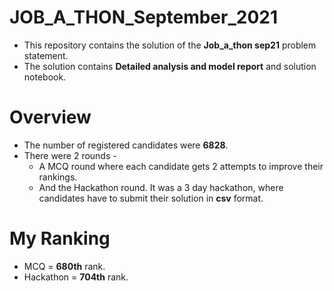 # JOB_A_THON_September_2021
- This repository contains the solution of the **Job_a_thon sep21** problem statement. 
- The solution contains **Detailed analysis and model report** and solution notebook.

# Overview
- The number of registered candidates were **6828**.
- There were 2 rounds -
  - A MCQ round where each candidate gets 2 attempts to improve their rankings.
  - And the Hackathon round. It was a 3 day hackathon, where candidates have to submit their solution in **csv** format.
# My Ranking
- MCQ = **680th** rank.
- Hackathon = **704th** rank.
  

